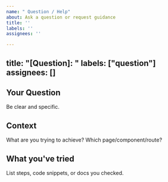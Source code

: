 ```yaml
---
name: " Question / Help"
about: Ask a question or request guidance
title: ''
labels: ''
assignees: ''

---
```


title: "[Question]: "
labels: ["question"]
assignees: []
---

## Your Question
Be clear and specific.

## Context
What are you trying to achieve? Which page/component/route?

## What you've tried
List steps, code snippets, or docs you checked.
